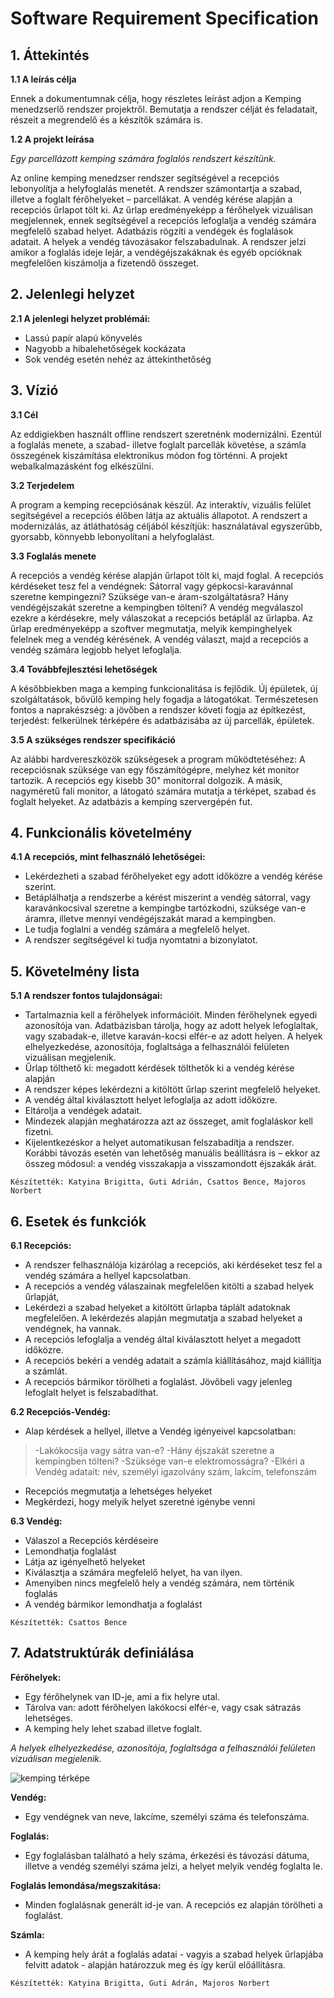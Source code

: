 # Software Requirement Specification

## 1. Áttekintés

**1.1 A leírás célja**

Ennek a dokumentumnak célja, hogy részletes leírást adjon a Kemping menedzserlő rendszer projektről. Bemutatja a rendszer célját és feladatait, részeit a megrendelő és a készítők számára is.

**1.2 A projekt leírása**

*Egy parcellázott kemping számára foglalós rendszert készítünk.*

Az online kemping menedzser rendszer segítségével a recepciós lebonyolítja a helyfoglalás menetét. A rendszer számontartja a szabad, illetve a foglalt férőhelyeket – parcellákat. A vendég kérése alapján a recepciós űrlapot tölt ki. Az űrlap eredményeképp a férőhelyek vizuálisan megjelennek, ennek segítségével a recepciós lefoglalja a vendég számára megfelelő szabad helyet. Adatbázis rögzíti a vendégek és foglalások adatait. A helyek a vendég távozásakor felszabadulnak. A rendszer jelzi amikor a foglalás ideje lejár, a vendégéjszakáknak és egyéb opcióknak megfelelően kiszámolja a fizetendő összeget. 


## 2. Jelenlegi helyzet

**2.1 A jelenlegi helyzet problémái:**

- Lassú papír alapú könyvelés
- Nagyobb a hibalehetőségek kockázata
- Sok vendég esetén nehéz az áttekinthetőség

## 3. Vízió

**3.1 Cél** 

Az eddigiekben használt offline rendszert szeretnénk modernizálni. Ezentúl a foglalás menete, a szabad- illetve foglalt parcellák követése, a számla összegének kiszámítása elektronikus módon fog történni. A projekt webalkalmazásként fog elkészülni.

**3.2 Terjedelem**

A program a kemping recepciósának készül. Az interaktív, vizuális felület segítségével a recepciós élőben látja az aktuális állapotot. A rendszert a modernizálás, az átláthatóság céljából készítjük: használatával egyszerűbb, gyorsabb, könnyebb lebonyolítani a helyfoglalást. 

 **3.3 Foglalás menete** 
 
 A recepciós a vendég kérése alapján űrlapot tölt ki, majd foglal. 
A recepciós kérdéseket tesz fel a vendégnek: Sátorral vagy gépkocsi-karavánnal szeretne kempingezni? Szüksége van-e áram-szolgáltatásra? Hány vendégéjszakát szeretne a kempingben tölteni? A vendég megválaszol ezekre a kérdésekre, mely válaszokat a recepciós betáplál az űrlapba. Az űrlap eredményeképp a szoftver megmutatja, melyik kempinghelyek felelnek meg a vendég kérésének. A vendég választ, majd a recepciós a vendég számára legjobb helyet lefoglalja.

**3.4 Továbbfejlesztési lehetőségek** 

A későbbiekben maga a kemping funkcionalitása is fejlődik.
Új épületek, új szolgáltatások, bővülő kemping hely fogadja a látogatókat.
Természetesen fontos a naprakészség: a jövőben a rendszer követi fogja az építkezést, terjedést: felkerülnek térképére és adatbázisába az új parcellák, épületek.

**3.5 A szükséges rendszer specifikáció**

Az alábbi hardvereszközök szükségesek a program működtetéséhez: 
A recepciósnak szüksége van egy főszámítógépre, melyhez két monitor tartozik. A recepciós egy kisebb 30" monitorral dolgozik. A másik, nagyméretű fali monitor, a látogató számára mutatja a térképet, szabad és foglalt helyeket. Az adatbázis a kemping szervergépén fut.
 
 ## 4. Funkcionális követelmény

 **4.1 A recepciós, mint felhasználó lehetőségei:**
  - Lekérdezheti a szabad férőhelyeket egy adott időközre a vendég kérése szerint.
  - Betáplálhatja a rendszerbe a kérést miszerint a vendég sátorral, vagy karavánkocsival szeretne a kempingbe tartózkodni, szüksége van-e áramra, illetve mennyi vendégéjszakát marad a kempingben.
  - Le tudja foglalni a vendég számára a megfelelő helyet.
  - A rendszer segítségével ki tudja nyomtatni a bizonylatot.

 ## 5. Követelmény lista
 **5.1 A rendszer fontos tulajdonságai:**
 - Tartalmaznia kell a férőhelyek információit. Minden férőhelynek egyedi azonosítója van. Adatbázisban tárolja, hogy az adott helyek lefoglaltak, vagy szabadak-e, illetve karaván-kocsi elfér-e az adott helyen. A helyek elhelyezkedése, azonosítója, foglaltsága a felhasználói felületen vizuálisan megjelenik. 
 - Űrlap tölthető ki: megadott kérdések tölthetők ki a vendég kérése alapján
 - A rendszer képes lekérdezni a kitöltött űrlap szerint megfelelő helyeket.
 - A vendég által kiválasztott helyet lefoglalja az adott időközre.
 - Eltárolja a vendégek adatait.
 - Mindezek alapján meghatározza azt az összeget, amit foglaláskor kell fizetni.
 - Kijelentkezéskor a helyet automatikusan felszabadítja a rendszer. Korábbi távozás esetén van lehetőség manuális beállításra is – ekkor az összeg módosul: a vendég visszakapja a visszamondott éjszakák árát.
 
 `Készítették: Katyina Brigitta, Guti Adrián, Csattos Bence, Majoros Norbert`
 
 ## 6. Esetek és funkciók
 
  **6.1 Recepciós:**
  - A rendszer felhasználója kizárólag a recepciós, aki kérdéseket tesz fel a vendég számára a hellyel kapcsolatban.
  - A recepciós a vendég válaszainak megfelelően kitölti a szabad helyek űrlapját,
  - Lekérdezi a szabad helyeket a kitöltött űrlapba táplált adatoknak megfelelően. A lekérdezés alapján megmutatja a szabad helyeket a vendégnek, ha vannak.
  - A recepciós lefoglalja a vendég által kiválasztott helyet a megadott időközre.
  - A recepciós bekéri a vendég adatait a számla kiállításához, majd kiállítja a számlát.
  - A recepciós bármikor törölheti a foglalást. Jövőbeli vagy jelenleg lefoglalt helyet is felszabadíthat.
  
**6.2 Recepciós-Vendég:**
 - Alap kérdések a hellyel, illetve a Vendég igényeivel kapcsolatban:
 >-Lakókocsija vagy sátra van-e?
 >-Hány éjszakát szeretne a kempingben tölteni?
 >-Szüksége van-e elektromosságra?
 >-Elkéri a Vendég adatait: név, személyi igazolvány szám, lakcím, telefonszám
- Recepciós megmutatja a lehetséges helyeket
- Megkérdezi, hogy melyik helyet szeretné igénybe venni

 **6.3 Vendég:**

 - Válaszol a Recepciós kérdéseire
 - Lemondhatja foglalást
 - Látja az igényelhető helyeket
 - Kiválasztja a számára megfelelő helyet, ha van ilyen.
 - Amenyiben nincs megfelelő hely a vendég számára, nem történik foglalás
 - A vendég bármikor lemondhatja a foglalást
 
 `Készítették: Csattos Bence`
 
 ## 7. Adatstruktúrák definiálása

**Férőhelyek:** 

 - Egy férőhelynek van ID-je, ami a fix helyre utal. 
 - Tárolva van: adott férőhelyen lakókocsi elfér-e, vagy csak sátrazás lehetséges.
 -  A kemping hely lehet szabad illetve foglalt.
 
 *A helyek elhelyezkedése, azonosítója, foglaltsága a felhasználói felületen vizuálisan megjelenik.*

![kemping térképe](https://media.discordapp.net/attachments/760108206675460146/766589968603807754/camp-map-design.jpg)

**Vendég:**
- Egy vendégnek van neve, lakcíme, személyi száma és telefonszáma.

**Foglalás:** 
- Egy foglalásban található a hely száma, érkezési és távozási dátuma, illetve a vendég személyi száma jelzi, a helyet melyik vendég foglalta le.

**Foglalás lemondása/megszakítása:**
-  Minden foglalásnak generált id-je van. A recepciós ez alapján törölheti a foglalást.

**Számla:**
- A kemping hely árát a foglalás adatai - vagyis a szabad helyek űrlapjába felvitt adatok - alapján határozzuk meg és így kerül előállításra.

`Készítették: Katyina Brigitta, Guti Adrán, Majoros Norbert`
